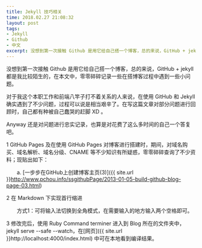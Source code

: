 ```yaml
---
title: Jekyll 技巧相关
time: 2018.02.27 21:08:32
layout: post
tags:
- Jekyll
- Github
- 中文
excerpt: 没想到第一次接触 Github 是用它给自己搭一个博客，总的来说，GitHub + jekyll 都是我比较陌生的，在本文中，零零碎碎记录一些在搭博客过程中遇到的一些小问题。
---
```


没想到第一次接触 Github 是用它给自己搭一个博客，总的来说，GitHub + jekyll 都是我比较陌生的，在本文中，零零碎碎记录一些在搭博客过程中遇到一些小问题。

对于我这个本职工作和前端八竿子打不着关系的人来说，在使用 GitHub 和 Jekyll 确实遇到了不少问题，过程可以说是相当艰辛了。在写这篇文章对部分问题进行回顾时，自己都有种被自己蠢哭的赶脚 XD 。

Anyway 还是对问题进行忠实记录，也算是对花费了这么多时间的自己一个答复吧。

1 GitHub Pages 及在使用 GitHub Pages 对博客进行搭建时，期间，对域名购买、域名解析、域名分级、CNAME 等不少知识有所疑惑，零零碎碎查询了不少资料；现贴出如下：

　　a. [一步步在GitHub上创建博客主页(3)]({{ site.url }}http://www.pchou.info/ssgithubPage/2013-01-05-build-github-blog-page-03.html)

2 在 Markdown 下实现首行缩进

　　方式1：可将输入法切换到全角模式，在需要输入的地方输入两个空格即可。

3 修改完后，使用 Ruby Command terminer 进入到 Blog 所在的文件夹中，jekyll serve --safe --watch，在[网页]({{ site.url }}http://localhost:4000/index.html) 中可在本地看到编译结果。
